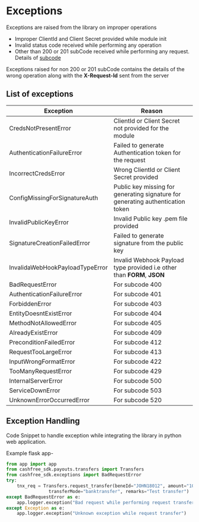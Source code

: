 # Exceptions

Exceptions are raised from the library on improper operations
- Improper ClientId and Client Secret provided while module init
- Invalid status code received while performing any operation
- Other than 200 or 201 subCode received while performing any request. Details of [subcode](https://docs.cashfree.com/docs/payout/guide/#status-sub-codes)

Exceptions raised for non 200 or 201 subCode contains the details of the wrong operation along with the **X-Request-Id** sent from the server 
 
## List of exceptions

| Exception  | Reason |
| ---------- | ------- |
| CredsNotPresentError | ClientId or Client Secret not provided for the module|
| AuthenticationFailureError | Failed to generate Authentication token for the request |
| IncorrectCredsError | Wrong ClientId or Client Secret provided|
| ConfigMissingForSignatureAuth | Public key missing for generating signature for generating authentication token |
| InvalidPublicKeyError | Invalid Public key .pem file provided |
| SignatureCreationFailedError | Failed to generate signature from the public key |
| InvalidaWebHookPayloadTypeError | Invalid Webhook Payload type provided i.e other than **FORM**, **JSON** |
| BadRequestError | For subcode 400 |
| AuthenticationFailureError | For subcode 401 |
| ForbiddenError | For subcode 403|
| EntityDoesntExistError | For subcode 404 |
| MethodNotAllowedError | For subcode  405 |
| AlreadyExistError | For subcode 409 |
| PreconditionFailedError | For subcode 412 |
| RequestTooLargeError | For subcode 413 |
| InputWrongFormatError | For subcode 422 |
| TooManyRequestError | For subcode 429
| InternalServerError | For subcode  500 |
| ServiceDownError | For subcode 503 |
| UnknownErrorOccurredError| For subcode 520 |

## Exception Handling

Code Snippet to handle exception while integrating the library in python web application.

Example flask app-
```python
from app import app
from cashfree_sdk.payouts.transfers import Transfers
from cashfree_sdk.exceptions import BadRequestError
try:
    tnx_req = Transfers.request_transfer(beneId="JOHN18012", amount="100.1", transferId="DEC2017", \
                transferMode="banktransfer", remarks="Test transfer")
except BadRequestError as e:
    app.logger.exception("Bad request while performing request transfer")
except Exception as e:
    app.logger.exception("Unknown exception while request transfer")
```



